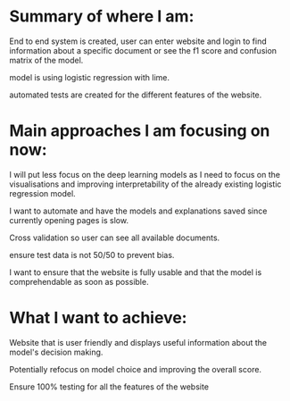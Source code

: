# Summary of where I am:

End to end system is created, user can enter website and login to find information about a specific document or see the f1 score and confusion matrix of the model.

model is using logistic regression with lime.

automated tests are created for the different features of the website.

# Main approaches I am focusing on now:

I will put less focus on the deep learning models as I need to focus on the visualisations and improving interpretability of the already existing logistic regression model.

I want to automate and have the models and explanations saved since currently opening pages is slow.

Cross validation so user can see all available documents.

ensure test data is not 50/50 to prevent bias.

I want to ensure that the website is fully usable and that the model is comprehendable as soon as possible.

# What I want to achieve:

Website that is user friendly and displays useful information about the model's decision making.

Potentially refocus on model choice and improving the overall score.

Ensure 100% testing for all the features of the website
